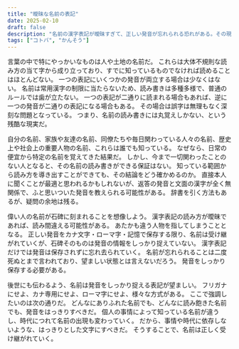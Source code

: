 ```yaml
---
title: "曖昧な名前の表記"
date: 2025-02-10
draft: false
description: "名前の漢字表記が曖昧すぎて、正しい発音が忘れられる恐れがある。その現象やその対策について書いてみた。"
tags: ["コトバ", "かんそう"]
---
```


言葉の中で特にやっかいなものは人や土地の名前だ。
これらは大体不規則な読み方の当て字から成り立っており、すでに知っているものでなければ読めることはほとんどない。
一つの表記にいくつかの発音が両立する場合は少なくはない。
名前は常用漢字の制限に当たらないため、読み書きは多種多様で、普通のルールでは歯が立たない。
一つの表記が二通りに読まれる場合もあれば、逆に一つの発音が二通りの表記になる場合もある。
その場合は誤字は無理もなく深刻な問題となっている。
つまり、名前の読み書きには丸覚えしかない、という残酷な現実だ。

自分の名前、家族や友達の名前、同僚たちや毎日関わっている人々の名前、歴史上や社会上の重要人物の名前、これらは誰でも知っている。
なぜなら、日常の便宜から特定の名前を覚えてきた結果だ。
しかし、今まで一切関わったことのない人となると、その名前の読み書きができる保証はない。
知っている範囲から読み方を導き出すことができても、その結論をどう確かめるのか。
直接本人に聞くことが最適と思われるかもしれないが、返答の発音と文面の漢字が全く無関係で、ふと思いついた発音を教えられる可能性がある。
辞書を引く方法もあるが、疑問の余地は残る。

偉い人の名前が石碑に刻まれることを想像しよう。
漢字表記の読み方が曖昧であれば、読み間違える可能性がある。
あたかも違う人物を指してしまうこととなる。
正しい発音をカナ文字・ローマ字・記憶で保存する限り、名前は受け継がれていくが、石碑そのものは発音の情報をしっかり捉えていない。
漢字表記だけでは発音は保存されずに忘れ去られていく。
名前が忘れられることは二度死ぬとまで言われており、望ましい状態とは言えないだろう。
発音をしっかり保存する必要がある。

後世にも伝わるよう、名前は発音をしっかり捉える表記が望ましい。
フリガナにせよ、カナ専用にせよ、ローマ字にせよ、様々な方式がある。
ここで強調したいのは次の通りだ。
どんなにありふれた名前でも、どんなに読み飽きた名前でも、発音をはっきりすべきだ。
個人の事情によって知っている名前が違うし、時代につれて名前の出現も変わっていく。
だから、事情や時代に依存しないような、はっきりとした文字にすべきだ。
そうすることで、名前は正しく受け継がれていく。

